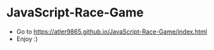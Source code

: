 # JavaScript-Race-Game
* Go to https://atler9865.github.io/JavaScript-Race-Game/index.html
* Enjoy :)
